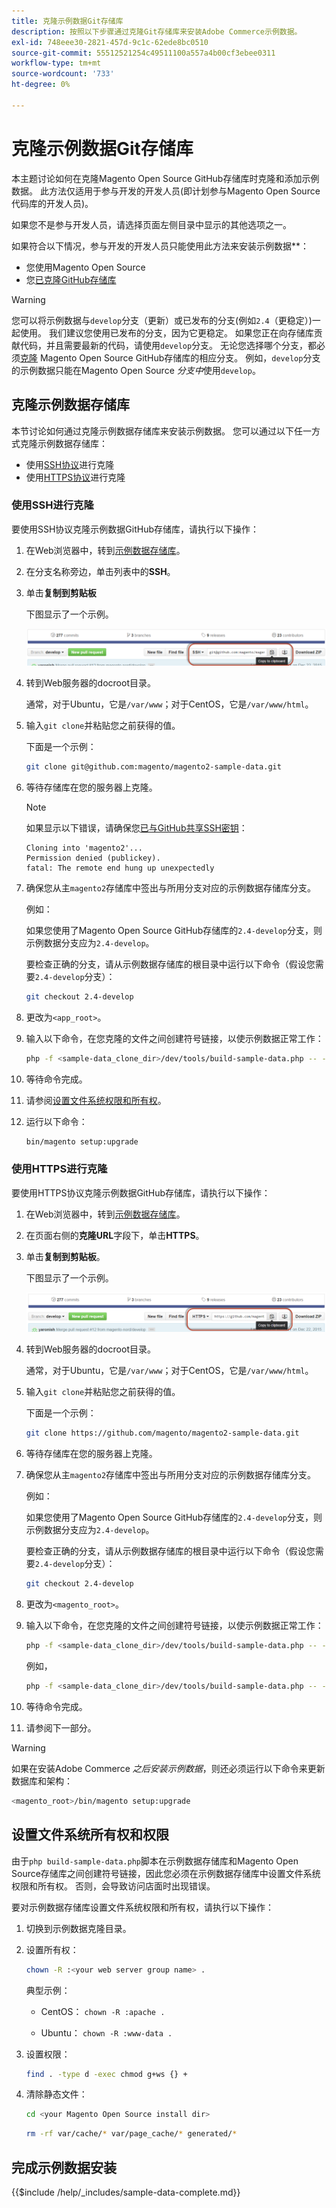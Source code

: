```yaml
---
title: 克隆示例数据Git存储库
description: 按照以下步骤通过克隆Git存储库来安装Adobe Commerce示例数据。
exl-id: 748eee30-2821-457d-9c1c-62ede8bc0510
source-git-commit: 55512521254c49511100a557a4b00cf3ebee0311
workflow-type: tm+mt
source-wordcount: '733'
ht-degree: 0%

---
```


# 克隆示例数据Git存储库

本主题讨论如何在克隆Magento Open Source GitHub存储库时克隆和添加示例数据。 此方法仅适用于参与开发的开发人员(即计划参与Magento Open Source代码库的开发人员)。

如果您不是参与开发人员，请选择页面左侧目录中显示的其他选项之一。

如果符合以下情况，参与开发的开发人员只能使用此方法来安装示例数据&#x200B;**：

* 您使用Magento Open Source
* 您[已克隆GitHub存储库](https://developer.adobe.com/commerce/contributor/guides/install/clone-repository/)

>[!WARNING]
>
>您可以将示例数据与`develop`分支（更新）或已发布的分支(例如`2.4`（更稳定）)一起使用。 我们建议您使用已发布的分支，因为它更稳定。 如果您正在向存储库贡献代码，并且需要最新的代码，请使用`develop`分支。 无论您选择哪个分支，都必须[克隆](https://developer.adobe.com/commerce/contributor/guides/install/clone-repository/) Magento Open Source GitHub存储库的相应分支。 例如，`develop`分支的示例数据只能在Magento Open Source *分支中*&#x200B;使用`develop`。

## 克隆示例数据存储库

本节讨论如何通过克隆示例数据存储库来安装示例数据。 您可以通过以下任一方式克隆示例数据存储库：

* 使用[SSH协议](#clone-with-ssh)进行克隆
* 使用[HTTPS协议](#clone-with-https)进行克隆

### 使用SSH进行克隆

要使用SSH协议克隆示例数据GitHub存储库，请执行以下操作：

1. 在Web浏览器中，转到[示例数据存储库](https://github.com/magento/magento2-sample-data)。
1. 在分支名称旁边，单击列表中的&#x200B;**SSH**。
1. 单击&#x200B;**复制到剪贴板**

   下图显示了一个示例。

   ![使用SSH克隆GitHub存储库](../../assets/installation/install_mage2_clone-ssh.png)

1. 转到Web服务器的docroot目录。

   通常，对于Ubuntu，它是`/var/www`；对于CentOS，它是`/var/www/html`。

1. 输入`git clone`并粘贴您之前获得的值。

   下面是一个示例：

   ```bash
   git clone git@github.com:magento/magento2-sample-data.git
   ```

1. 等待存储库在您的服务器上克隆。

   >[!NOTE]
   >
   >如果显示以下错误，请确保您[已与GitHub共享SSH密钥](https://docs.github.com/articles/generating-ssh-keys/)：<br>

   ```
   Cloning into 'magento2'...
   Permission denied (publickey).
   fatal: The remote end hung up unexpectedly
   ```

1. 确保您从主`magento2`存储库中签出与所用分支对应的示例数据存储库分支。

   例如：

   如果您使用了Magento Open Source GitHub存储库的`2.4-develop`分支，则示例数据分支应为`2.4-develop`。

   要检查正确的分支，请从示例数据存储库的根目录中运行以下命令（假设您需要`2.4-develop`分支）：

   ```bash
   git checkout 2.4-develop
   ```

1. 更改为`<app_root>`。
1. 输入以下命令，在您克隆的文件之间创建符号链接，以使示例数据正常工作：

   ```bash
   php -f <sample-data_clone_dir>/dev/tools/build-sample-data.php -- --ce-source="<path_to_your_magento_instance>"
   ```

1. 等待命令完成。

1. 请参阅[设置文件系统权限和所有权](#set-file-system-ownership-and-permissions)。

1. 运行以下命令：

   ```bash
   bin/magento setup:upgrade
   ```

### 使用HTTPS进行克隆

要使用HTTPS协议克隆示例数据GitHub存储库，请执行以下操作：

1. 在Web浏览器中，转到[示例数据存储库](https://github.com/magento/magento2-sample-data)。
1. 在页面右侧的&#x200B;**克隆URL**&#x200B;字段下，单击&#x200B;**HTTPS**。
1. 单击&#x200B;**复制到剪贴板**。

   下图显示了一个示例。

   ![使用HTTPS克隆GitHub存储库](../../assets/installation/install_mage2_clone-https.png)

1. 转到Web服务器的docroot目录。

   通常，对于Ubuntu，它是`/var/www`；对于CentOS，它是`/var/www/html`。

1. 输入`git clone`并粘贴您之前获得的值。

   下面是一个示例：

   ```bash
   git clone https://github.com/magento/magento2-sample-data.git
   ```

1. 等待存储库在您的服务器上克隆。
1. 确保您从主`magento2`存储库中签出与所用分支对应的示例数据存储库分支。

   例如：

   如果您使用了Magento Open Source GitHub存储库的`2.4-develop`分支，则示例数据分支应为`2.4-develop`。

   要检查正确的分支，请从示例数据存储库的根目录中运行以下命令（假设您需要`2.4-develop`分支）：

   ```bash
   git checkout 2.4-develop
   ```

1. 更改为`<magento_root>`。
1. 输入以下命令，在您克隆的文件之间创建符号链接，以使示例数据正常工作：

   ```bash
   php -f <sample-data_clone_dir>/dev/tools/build-sample-data.php -- --ce-source="<path_to_your_magento_instance>"
   ```

   例如，

   ```bash
   php -f <sample-data_clone_dir>/dev/tools/build-sample-data.php -- --ce-source="/var/www/magento2"
   ```

1. 等待命令完成。
1. 请参阅下一部分。

>[!WARNING]
>
>如果在安装Adobe Commerce *之后安装示例数据*，则还必须运行以下命令来更新数据库和架构：
>
>```bash
><magento_root>/bin/magento setup:upgrade
>```

## 设置文件系统所有权和权限

由于`php build-sample-data.php`脚本在示例数据存储库和Magento Open Source存储库之间创建符号链接，因此您必须在示例数据存储库中设置文件系统权限和所有权。 否则，会导致访问店面时出现错误。

要对示例数据存储库设置文件系统权限和所有权，请执行以下操作：

1. 切换到示例数据克隆目录。
1. 设置所有权：

   ```bash
   chown -R :<your web server group name> .
   ```

   典型示例：

   * CentOS： `chown -R :apache .`

   * Ubuntu： `chown -R :www-data .`

1. 设置权限：

   ```bash
   find . -type d -exec chmod g+ws {} +
   ```

1. 清除静态文件：

   ```bash
   cd <your Magento Open Source install dir>
   ```

   ```bash
   rm -rf var/cache/* var/page_cache/* generated/*
   ```

## 完成示例数据安装

{{$include /help/_includes/sample-data-complete.md}}

<!-- Last updated from includes: 2022-09-08 11:33:05 -->
